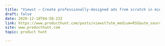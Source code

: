 ```yaml
---
title: "Viewst — Create professionally‑designed ads from scratch in minutes"
draft: false
date: 2020-12-10T04:50:23Z
link: https://www.producthunt.com/posts/viewst?utm_medium=RSS&utm_source=hune
site: www.producthunt.com
topic: product hunt  

---
```

